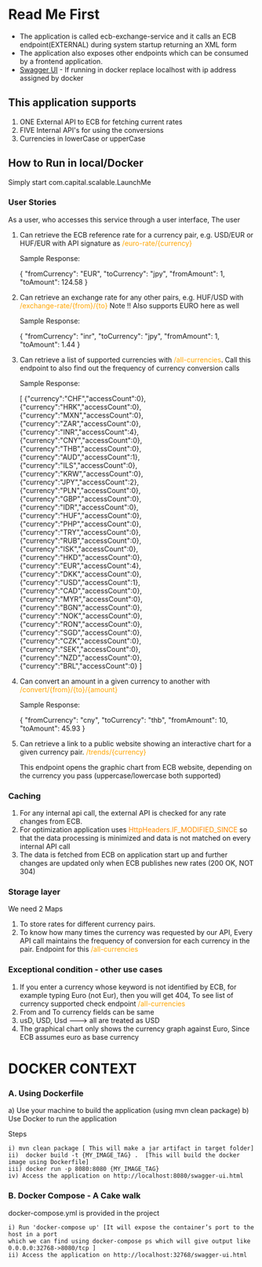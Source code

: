 # Read Me First
* The application is called ecb-exchange-service and it calls an ECB endpoint(EXTERNAL) during system startup returning an XML form
* The application also exposes other endpoints which can be consumed by a frontend application. 
* [Swagger UI](http://localhost:9000/swagger-ui.html) - If running in docker replace localhost with ip address assigned by docker

## This application supports 
1) ONE External API to ECB for fetching current rates
2) FIVE Internal API's for using the conversions
3) Currencies in lowerCase or upperCase

## How to Run in local/Docker
Simply start com.capital.scalable.LaunchMe

### User Stories
As a user, who accesses this service through a user interface, The user

1. Can retrieve the ECB reference rate for a currency pair, e.g. USD/EUR or HUF/EUR with API signature as <font color="orange">/euro-rate/{currency}</font>

    
    Sample Response:
    
    {
      "fromCurrency": "EUR",
      "toCurrency": "jpy",
      "fromAmount": 1,
      "toAmount": 124.58
    }
    
2. Can retrieve an exchange rate for any other pairs, e.g. HUF/USD with <font color="orange">/exchange-rate/{from}/{to}</font> Note !! Also supports EURO here as well


    Sample Response:
    
    {
      "fromCurrency": "inr",
      "toCurrency": "jpy",
      "fromAmount": 1,
      "toAmount": 1.44
    }
    
3. Can retrieve a list of supported currencies with <font color="orange">/all-currencies</font>. Call this endpoint to also find out the frequency of currency conversion calls


    Sample Response:
    
    [
        {"currency":"CHF","accessCount":0},
        {"currency":"HRK","accessCount":0},
        {"currency":"MXN","accessCount":0},
        {"currency":"ZAR","accessCount":0},
        {"currency":"INR","accessCount":4},
        {"currency":"CNY","accessCount":0},
        {"currency":"THB","accessCount":0},
        {"currency":"AUD","accessCount":1},
        {"currency":"ILS","accessCount":0},
        {"currency":"KRW","accessCount":0},
        {"currency":"JPY","accessCount":2},
        {"currency":"PLN","accessCount":0},
        {"currency":"GBP","accessCount":0},
        {"currency":"IDR","accessCount":0},
        {"currency":"HUF","accessCount":0},
        {"currency":"PHP","accessCount":0},
        {"currency":"TRY","accessCount":0},
        {"currency":"RUB","accessCount":0},
        {"currency":"ISK","accessCount":0},
        {"currency":"HKD","accessCount":0},
        {"currency":"EUR","accessCount":4},
        {"currency":"DKK","accessCount":0},
        {"currency":"USD","accessCount":1},
        {"currency":"CAD","accessCount":0},
        {"currency":"MYR","accessCount":0},
        {"currency":"BGN","accessCount":0},
        {"currency":"NOK","accessCount":0},
        {"currency":"RON","accessCount":0},
        {"currency":"SGD","accessCount":0},
        {"currency":"CZK","accessCount":0},
        {"currency":"SEK","accessCount":0},
        {"currency":"NZD","accessCount":0},
        {"currency":"BRL","accessCount":0}
    ]
    
4. Can convert an amount in a given currency to another with <font color="orange">/convert/{from}/{to}/{amount}</font>


    Sample Response:
    
    {
      "fromCurrency": "cny",
      "toCurrency": "thb",
      "fromAmount": 10,
      "toAmount": 45.93
    }
    
5. Can retrieve a link to a public website showing an interactive chart for a given currency pair. <font color="orange">/trends/{currency}</font>
    
    
    This endpoint opens the graphic chart from ECB website, depending on the currency you pass (uppercase/lowercase both supported)

### Caching
1.  For any internal api call, the external API is checked for any rate changes from ECB. 
2.  For optimization application uses <font color="darkorange">HttpHeaders.IF_MODIFIED_SINCE</font> so that the data processing is minimized and data is not matched on every internal API call
3.  The data is fetched from ECB on application start up and further changes are updated only when ECB publishes new rates (200 OK, NOT 304)

### Storage layer
We need 2 Maps
1) To store rates for different currency pairs.
2) To know how many times the currency was requested by our API, Every API call maintains the frequency of conversion for each currency in the pair.  Endpoint for this <font color="orange">/all-currencies</font>


### Exceptional condition - other use cases
1)  If you enter a currency whose keyword is not identified by ECB, for example typing Euro (not Eur), then you will get 404, To see list of currency supported check endpoint <font color="orange">/all-currencies</font>
2)  From and To currency fields can be same
3)  usD, USD, Usd ---> all are treated as USD
4)  The graphical chart only shows the currency graph against Euro, Since ECB assumes euro as base currency

# DOCKER CONTEXT

### A. Using Dockerfile
a)  Use your machine to build the application (using mvn clean package)
b)  Use Docker to run the application

Steps

    
    i) mvn clean package [ This will make a jar artifact in target folder]
    ii)  docker build -t {MY_IMAGE_TAG} .  [This will build the docker image using Dockerfile]
    iii) docker run -p 8080:8080 {MY_IMAGE_TAG}
    iv) Access the application on http://localhost:8080/swagger-ui.html

### B. Docker Compose - A Cake walk
docker-compose.yml is provided in the project


    i) Run 'docker-compose up' [It will expose the container’s port to the host in a port 
    which we can find using docker-compose ps which will give output like 0.0.0.0:32768->8080/tcp ]
    ii) Access the application on http://localhost:32768/swagger-ui.html
